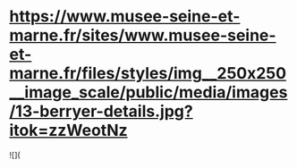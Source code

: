 # https://www.musee-seine-et-marne.fr/sites/www.musee-seine-et-marne.fr/files/styles/img__250x250__image_scale/public/media/images/13-berryer-details.jpg?itok=zzWeotNz

![](
